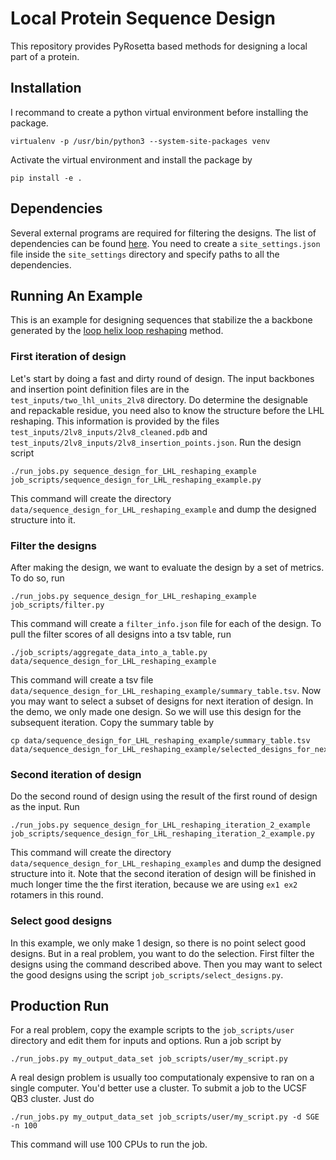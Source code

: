 # Local Protein Sequence Design
This repository provides PyRosetta based  methods for designing a local part of a protein.

## Installation
I recommand to create a python virtual environment before installing the package.
```
virtualenv -p /usr/bin/python3 --system-site-packages venv
```
Activate the virtual environment and install the package by
```
pip install -e .
```

## Dependencies
Several external programs are required for filtering the designs. The list of dependencies can be found [here](https://github.com/xingjiepan/local_protein_sequence_design/blob/master/site_settings/site_settings.template.json). You need to create a `site_settings.json` file inside the `site_settings` directory and specify paths to all the dependencies.

## Running An Example
This is an example for designing sequences that stabilize the a backbone generated by the [loop helix loop reshaping](https://github.com/Kortemme-Lab/loop_helix_loop_reshaping) method.

### First iteration of design
Let's start by doing a fast and dirty round of design. The input backbones and insertion point definition files are in the `test_inputs/two_lhl_units_2lv8` directory. Do determine the designable and repackable residue, you need also to know the structure before the LHL reshaping. This information is provided by the files `test_inputs/2lv8_inputs/2lv8_cleaned.pdb` and `test_inputs/2lv8_inputs/2lv8_insertion_points.json`. Run the design script
```
./run_jobs.py sequence_design_for_LHL_reshaping_example job_scripts/sequence_design_for_LHL_reshaping_example.py
```
This command will create the directory `data/sequence_design_for_LHL_reshaping_example` and dump the designed structure into it.

### Filter the designs
After making the design, we want to evaluate the design by a set of metrics. To do so, run
```
./run_jobs.py sequence_design_for_LHL_reshaping_example job_scripts/filter.py
```
This command will create a `filter_info.json` file for each of the design. To pull the filter scores of all designs into a tsv table, run
```
./job_scripts/aggregate_data_into_a_table.py data/sequence_design_for_LHL_reshaping_example
```
This command will create a tsv file `data/sequence_design_for_LHL_reshaping_example/summary_table.tsv`. Now you may want to select a subset of designs for next iteration of design. In the demo, we only made one design. So we will use this design for the subsequent iteration. Copy the summary table by
```
cp data/sequence_design_for_LHL_reshaping_example/summary_table.tsv data/sequence_design_for_LHL_reshaping_example/selected_designs_for_next_iteration.tsv
```

### Second iteration of design
Do the second round of design using the result of the first round of design as the input. Run
```
./run_jobs.py sequence_design_for_LHL_reshaping_iteration_2_example job_scripts/sequence_design_for_LHL_reshaping_iteration_2_example.py
```
This command will create the directory `data/sequence_design_for_LHL_reshaping_examples` and dump the designed structure into it. Note that the second iteration of design will be finished in much longer time the the first iteration, because we are using `ex1 ex2` rotamers in this round.

### Select good designs
In this example, we only make 1 design, so there is no point select good designs. But in a real problem, you want to do the selection. First filter the designs using the command described above. Then you may want to select the good designs using the script `job_scripts/select_designs.py`.

## Production Run
For a real problem, copy the example scripts to the `job_scripts/user` directory and edit them for inputs and options. Run a job script by
```
./run_jobs.py my_output_data_set job_scripts/user/my_script.py
```
A real design problem is usually too computationaly expensive to ran on a single computer. You'd better use a cluster. To submit a job to the UCSF QB3 cluster. Just do
```
./run_jobs.py my_output_data_set job_scripts/user/my_script.py -d SGE -n 100
```
This command will use 100 CPUs to run the job.
